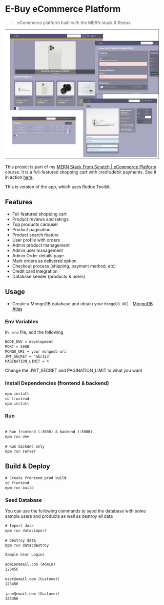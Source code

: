 # E-Buy eCommerce Platform 

> eCommerce platform built with the MERN stack & Redux.

<img src="./frontend/public/images/screens.png">

This project is part of my [MERN Stack From Scratch | eCommerce Platform](https://www.traversymedia.com/mern-stack-from-scratch) course. It is a full-featured shopping cart with credit/debit payments. See it in action [here](http://proshopapp.herokuapp.com/).

This is version of the app, which uses Redux Toolkit.

## Features

- Full featured shopping cart
- Product reviews and ratings
- Top products carousel
- Product pagination
- Product search feature
- User profile with orders
- Admin product management
- Admin user management
- Admin Order details page
- Mark orders as delivered option
- Checkout process (shipping, payment method, etc)
- Credit card integration
- Database seeder (products & users)

## Usage

- Create a MongoDB database and obtain your `MongoDB URI` - [MongoDB Atlas](https://www.mongodb.com/cloud/atlas/register)

### Env Variables

In `.env` file, add the following

```
NODE_ENV = development
PORT = 5000
MONGO_URI = your mongodb uri
JWT_SECRET = 'abc123'
PAGINATION_LIMIT = 4
```

Change the JWT_SECRET and PAGINATION_LIMIT to what you want

### Install Dependencies (frontend & backend)

```
npm install
cd frontend
npm install
```

### Run

```

# Run frontend (:3000) & backend (:5000)
npm run dev

# Run backend only
npm run server
```

## Build & Deploy

```
# Create frontend prod build
cd frontend
npm run build
```

### Seed Database

You can use the following commands to seed the database with some sample users and products as well as destroy all data

```
# Import data
npm run data:import

# Destroy data
npm run data:destroy
```

```
Sample User Logins

admin@email.com (Admin)
123456

user@email.com (Customer)
123456

jane@email.com (Customer)
123456
```

